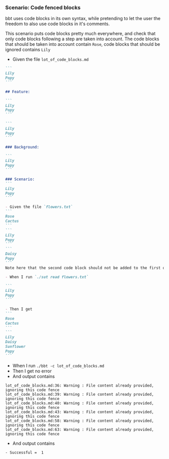 ### Scenario: Code fenced blocks

bbt uses code blocks in its own syntax, while pretending to let the user the freedom to also use code blocks in it's comments.

This scenario puts code blocks pretty much everywhere, and check that only code blocks following a step are taken into account.
The code blocks that should be taken into account contain `Rose`, code blocks that should be ignored contains `Lily` 

- Given the file `lot_of_code_blocks.md`
~~~md
```
Lily
Popy
```

## Feature: 

```
Lily
Popy
```

```
Lily
Popy
```

### Background:

```
Lily
Popy
```

### Scenario:
```
Lily
Popy
```

- Given the file `flowers.txt`
```
Rose
Cactus
```
```
Lily
Popy
```
```
Daisy
Popy
```
Note here that the second code block should not be added to the first one!

- When I run `./sut read flowers.txt`

```
Lily
Popy
```

- Then I get
```
Rose
Cactus
```
```
Lily
Daisy
Sunflower
Popy
```
~~~

- When I run `./bbt -c lot_of_code_blocks.md`
- Then I get no error
- And output contains  
```
lot_of_code_blocks.md:36: Warning : File content already provided, ignoring this code fence  
lot_of_code_blocks.md:39: Warning : File content already provided, ignoring this code fence  
lot_of_code_blocks.md:40: Warning : File content already provided, ignoring this code fence  
lot_of_code_blocks.md:43: Warning : File content already provided, ignoring this code fence  
lot_of_code_blocks.md:58: Warning : File content already provided, ignoring this code fence  
lot_of_code_blocks.md:63: Warning : File content already provided, ignoring this code fence  
```
- And output contains  
```
- Successful =  1
```
